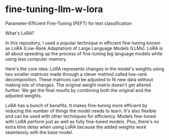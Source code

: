# fine-tuning-llm-w-lora
Parameter-Efficient Fine-Tuning (PEFT) for text classification

What's LoRA?

In this repository, I used a popular technique in efficient fine-tuning known as LoRA (Low-Rank Adaptation) of Large Language Models (LLMs). LoRA is all about speeding up the process of fine-tuning big language models while using less computer memory.

Here's the core idea: LoRA represents changes in the model's weights using two smaller matrices made through a clever method called low-rank decomposition. These matrices can be adjusted to fit new data without making lots of changes. The original weight matrix doesn't get altered further. We get the final results by combining both the original and the adjusted weights.

LoRA has a bunch of benefits. It makes fine-tuning more efficient by reducing the number of things the model needs to learn. It's also flexible and can be used with other techniques for efficiency. Models fine-tuned with LoRA perform just as well as fully fine-tuned models. Plus, there's no extra time delay when using LoRA because the added weights work seamlessly with the base model.
